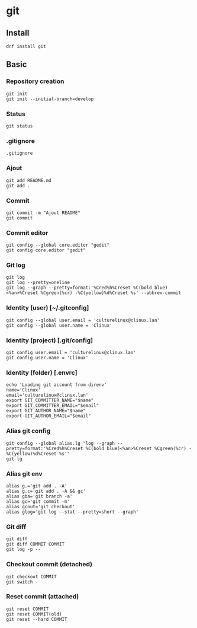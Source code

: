 # git
## Install
    dnf install git
## Basic
### Repository creation
    git init
    git init --initial-branch=develop

### Status 
    git status
### .gitignore
    .gitignore
### Ajout
    git add README.md
    git add . 
### Commit 
    git commit -m "Ajout README"
    git commit
### Commit editor
    git config --global core.editor "gedit"
    git config core.editor "gedit"
### Git log 
    git log
    git log --pretty=oneline
    git log --graph --pretty=format:'%Cred%h%Creset %C(bold blue)<%an>%Creset %Cgreen(%cr) -%C(yellow)%d%Creset %s' --abbrev-commit
### Identity (user) [~/.gitconfig]
    git config --global user.email = 'culturelinux@clinux.lan'
    git config --global user.name = 'Clinux'
### Identity (project) [.git/config]
    git config user.email = 'culturelinux@clinux.lan'
    git config user.name = 'Clinux'  
### Identity (folder) [.envrc]
    echo 'Loading git account from direnv'
    name='Clinux'
    email='culturelinux@clinux.lan'
    export GIT_COMMITTER_NAME="$name"
    export GIT_COMMITTER_EMAIL="$email"
    export GIT_AUTHOR_NAME="$name"
    export GIT_AUTHOR_EMAIL="$email"
### Alias git config
    git config --global alias.lg "log --graph --pretty=format:'%Cred%h%Creset %C(bold blue)<%an>%Creset %Cgreen(%cr) -%C(yellow)%d%Creset %s'"
    git lg
### Alias git env
    alias g.='git add . -A'
    alias g.c='git add . -A && gc'
    alias gba='git branch -a'
    alias gc='git commit -m'
    alias gcout='git checkout'
    alias glog='git log --stat --pretty=short --graph'

### Git diff 
    git diff
    git diff COMMIT COMMIT     
    git log -p --
### Checkout commit (detached)
    git checkout COMMIT
    git switch -
### Reset commit (attached)
    git reset COMMIT
    git reset COMMIT(old)
    git reset --hard COMMIT
